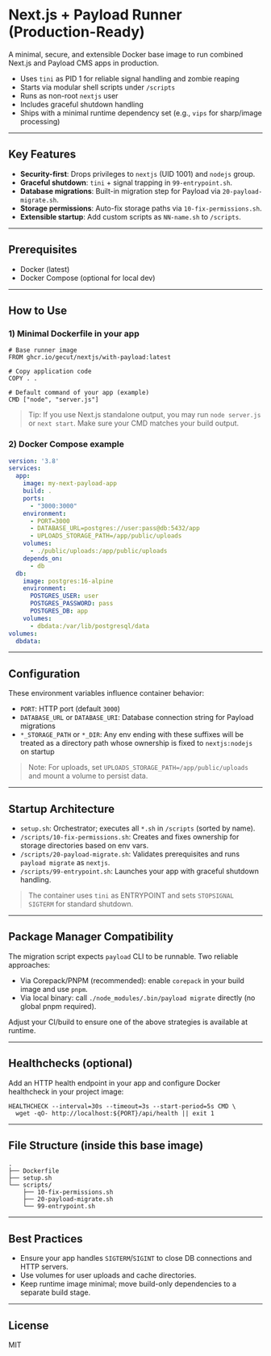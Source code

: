 # Next.js + Payload Runner (Production-Ready)

A minimal, secure, and extensible Docker base image to run combined Next.js and Payload CMS apps in production.

- Uses `tini` as PID 1 for reliable signal handling and zombie reaping
- Starts via modular shell scripts under `/scripts`
- Runs as non-root `nextjs` user
- Includes graceful shutdown handling
- Ships with a minimal runtime dependency set (e.g., `vips` for sharp/image processing)

---

## Key Features

- **Security-first**: Drops privileges to `nextjs` (UID 1001) and `nodejs` group.
- **Graceful shutdown**: `tini` + signal trapping in `99-entrypoint.sh`.
- **Database migrations**: Built-in migration step for Payload via `20-payload-migrate.sh`.
- **Storage permissions**: Auto-fix storage paths via `10-fix-permissions.sh`.
- **Extensible startup**: Add custom scripts as `NN-name.sh` to `/scripts`.

---

## Prerequisites

- Docker (latest)
- Docker Compose (optional for local dev)

---

## How to Use

### 1) Minimal Dockerfile in your app

```docker
# Base runner image
FROM ghcr.io/gecut/nextjs/with-payload:latest

# Copy application code
COPY . .

# Default command of your app (example)
CMD ["node", "server.js"]
```

> Tip: If you use Next.js standalone output, you may run `node server.js` or `next start`. Make sure your CMD matches your build output.

### 2) Docker Compose example

```yaml
version: '3.8'
services:
  app:
    image: my-next-payload-app
    build: .
    ports:
      - "3000:3000"
    environment:
      - PORT=3000
      - DATABASE_URL=postgres://user:pass@db:5432/app
      - UPLOADS_STORAGE_PATH=/app/public/uploads
    volumes:
      - ./public/uploads:/app/public/uploads
    depends_on:
      - db
  db:
    image: postgres:16-alpine
    environment:
      POSTGRES_USER: user
      POSTGRES_PASSWORD: pass
      POSTGRES_DB: app
    volumes:
      - dbdata:/var/lib/postgresql/data
volumes:
  dbdata:
```

---

## Configuration

These environment variables influence container behavior:

- `PORT`: HTTP port (default `3000`)
- `DATABASE_URL` or `DATABASE_URI`: Database connection string for Payload migrations
- `*_STORAGE_PATH` or `*_DIR`: Any env ending with these suffixes will be treated as a directory path whose ownership is fixed to `nextjs:nodejs` on startup

> Note: For uploads, set `UPLOADS_STORAGE_PATH=/app/public/uploads` and mount a volume to persist data.

---

## Startup Architecture

- `setup.sh`: Orchestrator; executes all `*.sh` in `/scripts` (sorted by name).
- `/scripts/10-fix-permissions.sh`: Creates and fixes ownership for storage directories based on env vars.
- `/scripts/20-payload-migrate.sh`: Validates prerequisites and runs `payload migrate` as `nextjs`.
- `/scripts/99-entrypoint.sh`: Launches your app with graceful shutdown handling.

> The container uses `tini` as ENTRYPOINT and sets `STOPSIGNAL SIGTERM` for standard shutdown.

---

## Package Manager Compatibility

The migration script expects `payload` CLI to be runnable. Two reliable approaches:

- Via Corepack/PNPM (recommended): enable `corepack` in your build image and use `pnpm`.
- Via local binary: call `./node_modules/.bin/payload migrate` directly (no global pnpm required).

Adjust your CI/build to ensure one of the above strategies is available at runtime.

---

## Healthchecks (optional)

Add an HTTP health endpoint in your app and configure Docker healthcheck in your project image:

```docker
HEALTHCHECK --interval=30s --timeout=3s --start-period=5s CMD \
  wget -qO- http://localhost:${PORT}/api/health || exit 1
```

---

## File Structure (inside this base image)

```
.
├── Dockerfile
├── setup.sh
└── scripts/
    ├── 10-fix-permissions.sh
    ├── 20-payload-migrate.sh
    └── 99-entrypoint.sh
```

---

## Best Practices

- Ensure your app handles `SIGTERM`/`SIGINT` to close DB connections and HTTP servers.
- Use volumes for user uploads and cache directories.
- Keep runtime image minimal; move build-only dependencies to a separate build stage.

---

## License

MIT
